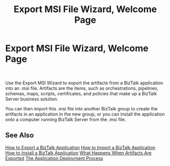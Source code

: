 ﻿---
title: Export MSI File Wizard, Welcome Page
TOCTitle: Export MSI File Wizard, Welcome Page
ms:assetid: 56e71b65-55f7-485d-987c-8e4049f9b74a
ms:mtpsurl: https://msdn.microsoft.com/library/Aa560257(v=BTS.80)
ms:contentKeyID: 51528174
ms.date: 08/30/2017
mtps_version: v=BTS.80
f1_keywords:
- bts10.appdeploy.app.export.welcome
---

# Export MSI File Wizard, Welcome Page

 

Use the Export MSI Wizard to export the artifacts from a BizTalk application into an .msi file. Artifacts are the items, such as orchestrations, pipelines, schemas, maps, scripts, certificates, and policies that make up a BizTalk Server business solution.

You can then import this .msi file into another BizTalk group to create the artifacts in an application in the new group, or you can install the application onto a computer running BizTalk Server from the .msi file.

## See Also

[How to Export a BizTalk Application](https://msdn.microsoft.com/library/aa577804\(v=bts.80\))  
[How to Import a BizTalk Application](https://msdn.microsoft.com/library/aa560132\(v=bts.80\))  
[How to Install a BizTalk Application](https://msdn.microsoft.com/library/aa577503\(v=bts.80\))  
[What Happens When Artifacts Are Exported](https://msdn.microsoft.com/library/aa578034\(v=bts.80\))  
[The Application Deployment Process](https://msdn.microsoft.com/library/aa559316\(v=bts.80\))

